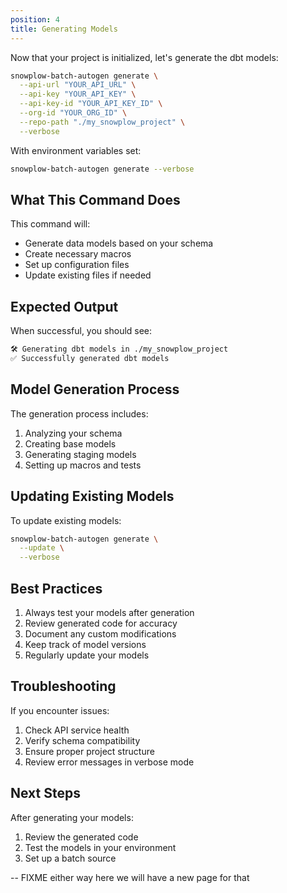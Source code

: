 ```yaml
---
position: 4
title: Generating Models
---
```


Now that your project is initialized, let's generate the dbt models:

```bash
snowplow-batch-autogen generate \
  --api-url "YOUR_API_URL" \
  --api-key "YOUR_API_KEY" \
  --api-key-id "YOUR_API_KEY_ID" \
  --org-id "YOUR_ORG_ID" \
  --repo-path "./my_snowplow_project" \
  --verbose
```

With environment variables set:

```bash
snowplow-batch-autogen generate --verbose
```

## What This Command Does

This command will:

- Generate data models based on your schema
- Create necessary macros
- Set up configuration files
- Update existing files if needed

## Expected Output

When successful, you should see:

```bash
🛠️ Generating dbt models in ./my_snowplow_project
✅ Successfully generated dbt models
```

## Model Generation Process

The generation process includes:

1. Analyzing your schema
2. Creating base models
3. Generating staging models
4. Setting up macros and tests

## Updating Existing Models

To update existing models:

```bash
snowplow-batch-autogen generate \
  --update \
  --verbose
```

## Best Practices

1. Always test your models after generation
2. Review generated code for accuracy
3. Document any custom modifications
4. Keep track of model versions
5. Regularly update your models

## Troubleshooting

If you encounter issues:

1. Check API service health
2. Verify schema compatibility
3. Ensure proper project structure
4. Review error messages in verbose mode

## Next Steps

After generating your models:

1. Review the generated code
2. Test the models in your environment
3. Set up a batch source

-- FIXME either way here we will have a new page for that